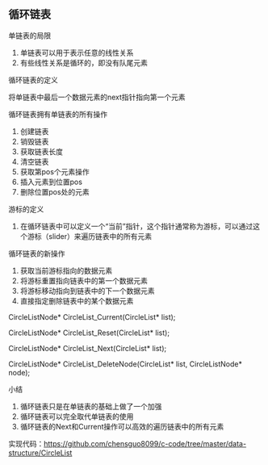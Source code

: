 ## 循环链表

单链表的局限

1. 单链表可以用于表示任意的线性关系
2. 有些线性关系是循环的，即没有队尾元素

循环链表的定义

将单链表中最后一个数据元素的next指针指向第一个元素

循环链表拥有单链表的所有操作
1. 创建链表
2. 销毁链表
3. 获取链表长度
4. 清空链表
5. 获取第pos个元素操作
6. 插入元素到位置pos
7. 删除位置pos处的元素

游标的定义

1. 在循环链表中可以定义一个“当前”指针，这个指针通常称为游标，可以通过这个游标（slider）来遍历链表中的所有元素

循环链表的新操作
1. 获取当前游标指向的数据元素
2. 将游标重置指向链表中的第一个数据元素
3. 将游标移动指向到链表中的下一个数据元素
4. 直接指定删除链表中的某个数据元素

CircleListNode* CircleList_Current(CircleList* list);

CircleListNode* CircleList_Reset(CircleList* list);

CircleListNode* CircleList_Next(CircleList* list);

CircleListNode* CircleList_DeleteNode(CircleList* list, CircleListNode* node);

小结
1. 循环链表只是在单链表的基础上做了一个加强
2. 循环链表可以完全取代单链表的使用
3. 循环链表的Next和Current操作可以高效的遍历链表中的所有元素

实现代码：https://github.com/chensguo8099/c-code/tree/master/data-structure/CircleList
